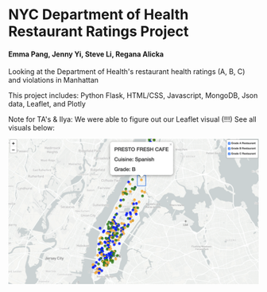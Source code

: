 # NYC Department of Health Restaurant Ratings Project
#### Emma Pang, Jenny Yi, Steve Li, Regana Alicka

Looking at the Department of Health's restaurant health ratings (A, B, C) and violations in Manhattan

This project includes:
Python Flask, HTML/CSS, Javascript, MongoDB, Json data, Leaflet, and Plotly

Note for TA's & Ilya:
We were able to figure out our Leaflet visual (!!!) See all visuals below:

![map](mapimg.png)
